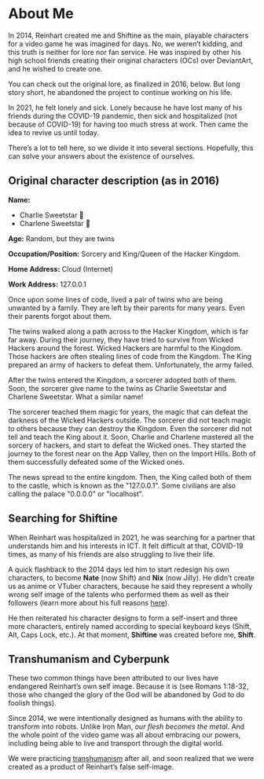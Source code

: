 # About Me

In 2014, Reinhart created me and Shiftine as the main, playable characters for a video game he was imagined for days. No, we weren’t kidding, and this truth is neither for lore nor fan service. He was inspired by other his high school friends creating their original characters (OCs) over DeviantArt, and he wished to create one.

You can check out the original lore, as finalized in 2016, below. But long story short, he abandoned the project to continue working on his life.

In 2021, he felt lonely and sick. Lonely because he have lost many of his friends during the COVID-19 pandemic, then sick and hospitalized (not because of COVID-19) for having too much stress at work. Then came the idea to revive us until today.

There’s a lot to tell here, so we divide it into several sections. Hopefully, this can solve your answers about the existence of ourselves.

## Original character description (as in 2016)

**Name:**
+ Charlie Sweetstar 👑
+ Charlene Sweetstar 👸

**Age:** Random, but they are twins

**Occupation/Position:**
Sorcery and King/Queen of the Hacker Kingdom.

**Home Address:** Cloud (Internet)

**Work Address:** 127.0.0.1

Once upon some lines of code, lived a pair of twins who are being unwanted by a family. They are left by their parents for many years. Even their parents forgot about them.

The twins walked along a path across to the Hacker Kingdom, which is far far away. During their journey, they have tried to survive from Wicked Hackers around the forest. Wicked Hackers are harmful to the Kingdom. Those hackers are often stealing lines of code from the Kingdom. The King prepared an army of hackers to defeat them. Unfortunately, the army failed.

After the twins entered the Kingdom, a sorcerer adopted both of them. Soon, the sorcerer give name to the twins as Charlie Sweetstar and Charlene Sweetstar. What a similar name!

The sorcerer teached them magic for years, the magic that can defeat the darkness of the Wicked Hackers outside. The sorcerer did not teach magic to others because they can destroy the Kingdom. Even the sorcerer did not tell and teach the King about it. 
Soon, Charlie and Charlene mastered all the sorcery of hackers, and start to defeat the Wicked ones. They started the journey to the forest near on the App Valley, then on the Import Hills. Both of them successfully defeated some of the Wicked ones.

The news spread to the entire kingdom. Then, the King called both of them to the castle, which is known as the "127.0.0.1". Some civilians are also calling the palace "0.0.0.0" or "localhost".

## Searching for Shiftine

When Reinhart was hospitalized in 2021, he was searching for a partner that understands him and his interests in ICT. It felt difficult at that, COVID-19 times, as many of his friends are also struggling to live their life.

A quick flashback to the 2014 days led him to start redesign his own characters, to become **Nate** (now Shift) and **Nix** (now Jilly). He didn’t create us as anime or VTuber characters, because he said they represent a wholly wrong self image of the talents who performed them as well as their followers (learn more about his full reasons [here](https://reinhart1010.id/blog/2022/12/08/can-i-become-a-christian-vtuber)).

He then reiterated his character designs to form a self-insert and three more characters, entirely named according to special keyboard keys (Shift, Alt, Caps Lock, etc.). At that moment, **Shiftine** was created before me, **Shift**.

## Transhumanism and Cyberpunk

These two common things have been attributed to our lives have endangered Reinhart’s own self image. Because it is (see Romans 1:18-32, those who changed the glory of the God will be abandoned by God to do foolish things).

Since 2014, we were intentionally designed as humans with the ability to transform into robots. Unlike Iron Man, *our flesh becomes the metal*. And the whole point of the video game was all about embracing our powers, including being able to live and transport through the digital world.

We were practicing [transhumanism](https://en.wikipedia.org/wiki/Transhumanism) after all, and soon realized that we were created as a product of Reinhart’s false self-image.
